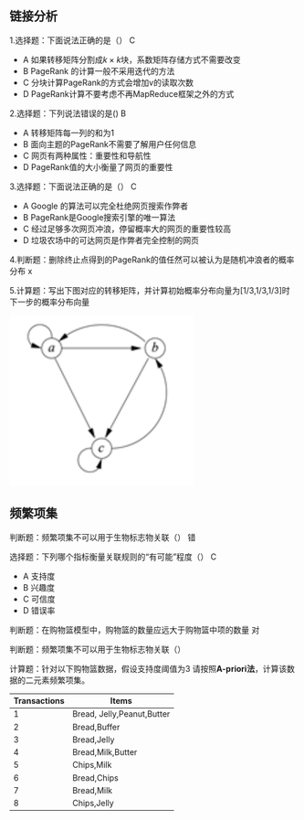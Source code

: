 ## 链接分析

1.选择题：下面说法正确的是（）
C

- A 如果转移矩阵分割成$k\times k$块，系数矩阵存储方式不需要改变
- B PageRank 的计算一般不采用迭代的方法
- C 分块计算PageRank的方式会增加v的读取次数
- D PageRank计算不要考虑不再MapReduce框架之外的方式


2.选择题：下列说法错误的是()
B

- A 转移矩阵每一列的和为1
- B 面向主题的PageRank不需要了解用户任何信息
- C 网页有两种属性：重要性和导航性
- D PageRank值的大小衡量了网页的重要性

3.选择题：下面说法正确的是（）
C

- A Google 的算法可以完全杜绝网页搜索作弊者
- B PageRank是Google搜索引擎的唯一算法
- C 经过足够多次网页冲浪，停留概率大的网页的重要性较高
- D 垃圾农场中的可达网页是作弊者完全控制的网页

4.判断题：删除终止点得到的PageRank的值任然可以被认为是随机冲浪者的概率分布
x

5.计算题：写出下图对应的转移矩阵，并计算初始概率分布向量为[1/3,1/3,1/3]时下一步的概率分布向量

![](../pics/1.png)


## 频繁项集

判断题：频繁项集不可以用于生物标志物关联（）
错

选择题：下列哪个指标衡量关联规则的“有可能”程度（）
C

- A 支持度
- B 兴趣度
- C 可信度
- D 错误率

判断题：在购物篮模型中，购物篮的数量应远大于购物篮中项的数量
对

判断题：频繁项集不可以用于生物标志物关联（）

计算题：针对以下购物篮数据，假设支持度阈值为3
请按照**A-priori法**，计算该数据的二元素频繁项集。

|Transactions|Items|
|---|---|
|1|Bread, Jelly,Peanut,Butter|
|2|Bread,Buffer|
|3|Bread,Jelly|
|4|Bread,Milk,Butter|
|5|Chips,Milk|
|6|Bread,Chips|
|7|Bread,Milk|
|8|Chips,Jelly|